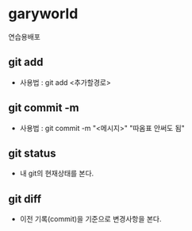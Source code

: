 # garyworld
연습용배포


## git add
- 사용법 : git add <추가할경로>
## git commit -m
- 사용법 : git commit -m "<메시지>"
    "따옴표 안써도 됨"
## git status
- 내 git의 현재상태를 본다.
## git diff
- 이전 기록(commit)을 기준으로 변경사항을 본다.
